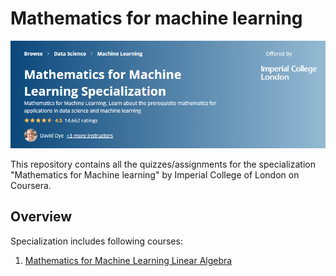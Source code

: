 # Mathematics for machine learning 

![Cover](https://github.com/mhmdreda99/Math_for_Machine_Learning_Coursera/blob/master/Documents/cover.PNG)

This repository contains all the quizzes/assignments for the specialization "Mathematics for Machine learning" by Imperial College of London on Coursera.

## Overview
Specialization includes following courses:

1. [Mathematics for Machine Learning Linear Algebra](https://github.com/mhmdreda99/Math_for_Machine_Learning_Coursera/tree/master/Mathematics%20for%20Machine%20Learning%20Linear%20Algebra)
